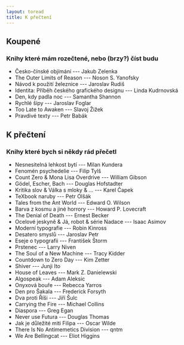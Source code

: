 ```yaml
---
layout: toread
title: K přečtení
---
```


## Koupené
### Knihy které mám rozečtené, nebo (brzy?) číst budu
- Česko-čínské objímání --- Jakub Zelenka
- The Outer Limits of Reason --- Noson S. Yanofsky
- Návod k použití železnice --- Jaroslav Rudiš
- Identita: Příběh českého grafického designu --- Linda Kudrnovská
- Den, kdy padla noc --- Samantha Shannon
- Rychlé šípy --- Jaroslav Foglar
- Too Late to Awaken --- Slavoj Žižek
- Pravdivé texty --- Petr Babák

## K přečtení
### Knihy které bych si někdy rád přečetl

- Nesnesitelná lehkost bytí --- Milan Kundera
- Fenomén psychedelie --- Filip Tylš 
- Count Zero & Mona Lisa Overdrive --- William Gibson
- Gödel, Escher, Bach --- Douglas Hofstadter
- Kritika slov & Válka s mloky & ... --- Karel Čapek
- TeXbook naruby --- Petr Olšák
- Tales from the Ant World --- Edward O. Wilson
- Barva z kosmu a jiné horrory --- Howard P. Lovecraft
- The Denial of Death --- Ernest Becker
- Ocelové jeskyně & Já, robot & série Nadace --- Isaac Asimov
- Moderní typografie --- Robin Kinross
- Desatero smyslů --- Jaroslav Petr
- Eseje o typografii --- František Štorm
- Prstenec --- Larry Niven
- The Soul of a New Machine --- Tracy Kidder
- Countdown to Zero Day --- Kim Zetter
- Shiver --- Junji Ito
- House of Leaves --- Mark Z. Danielewski
- Algospeak --- Adam Aleksic
- Onyxová bouře --- Rebecca Yarros
- Den pro Šakala --- Frederick Forsyth
- Dva proti Říši --- Jiří Šulc
- Carrying the Fire --- Michael Collins
- Diaspora --- Greg Egan
- Never use Futura --- Douglas Thomas
- Jak je důležité miti Filipa --- Oscar Wilde
- There Is No Antimemetics Division --- qntm
- We Are Bellingcat --- Eliot Higgins